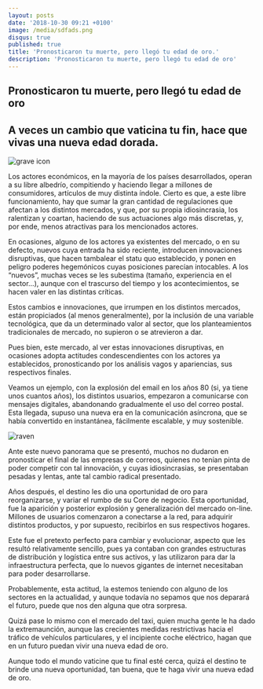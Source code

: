 ```yaml
---
layout: posts
date: '2018-10-30 09:21 +0100'
image: /media/sdfads.png
disqus: true
published: true
title: 'Pronosticaron tu muerte, pero llegó tu edad de oro.'
description: 'Pronosticaron tu muerte, pero llegó tu edad de oro'
---
```

## Pronosticaron tu muerte, pero llegó tu edad de oro

## A veces un cambio que vaticina tu fin, hace que vivas una nueva edad dorada.

![grave icon]({{site.baseurl}}/media/aasasdf.png)

Los actores económicos, en la mayoría de los países desarrollados, operan a su libre albedrío, compitiendo y haciendo llegar a millones de consumidores, artículos de muy distinta índole.
Cierto es que, a este libre funcionamiento, hay que sumar la gran cantidad de regulaciones que afectan a los distintos mercados, y que, por su propia idiosincrasia, los ralentizan y coartan, haciendo de sus actuaciones algo más discretas, y, por ende, menos atractivas para los mencionados actores.

En ocasiones, alguno de los actores ya existentes del mercado, o en su defecto, nuevos cuya entrada ha sido reciente, introducen innovaciones disruptivas, que hacen tambalear el statu quo establecido, y ponen en peligro poderes hegemónicos cuyas posiciones parecían intocables.
A los “nuevos”, muchas veces se les subestima (tamaño, experiencia en el sector…), aunque con el trascurso del tiempo y los acontecimientos, se hacen valer en las distintas críticas.

Estos cambios e innovaciones, que irrumpen en los distintos mercados, están propiciados (al menos generalmente), por la inclusión de una variable tecnológica, que da un determinado valor al sector, que los planteamientos tradicionales de mercado, no supieron o se atrevieron a dar.

Pues bien, este mercado, al ver estas innovaciones disruptivas, en ocasiones adopta actitudes condescendientes con los actores ya establecidos, pronosticando por los análisis vagos y apariencias, sus respectivos finales.

Veamos un ejemplo, con la explosión del email en los años 80 (si, ya tiene unos cuantos años), los distintos usuarios, empezaron a comunicarse con mensajes digitales, abandonando gradualmente el uso del correo postal. Esta llegada, supuso una nueva era en la comunicación asíncrona, que se había convertido en instantánea, fácilmente escalable, y muy sostenible.

![raven]({{site.baseurl}}/media/sdfads.png)

Ante este nuevo panorama que se presentó, muchos no dudaron en pronosticar el final de las empresas de correos, quienes no tenían pinta de poder competir con tal innovación, y cuyas idiosincrasias, se presentaban pesadas y lentas, ante tal cambio radical presentado.

Años después, el destino les dio una oportunidad de oro para reorganizarse, y variar el rumbo de su Core de negocio. Esta oportunidad, fue la aparición y posterior explosión y generalización del mercado on-line. Millones de usuarios comenzaron a conectarse a la red, para adquirir distintos productos, y por supuesto, recibirlos en sus respectivos hogares.

Este fue el pretexto perfecto para cambiar y evolucionar, aspecto que les resultó relativamente sencillo, pues ya contaban con grandes estructuras de distribución y logística entre sus activos, y las utilizaron para dar la infraestructura perfecta, que lo nuevos gigantes de internet necesitaban para poder desarrollarse.

Probablemente, esta actitud, la estemos teniendo con alguno de los sectores en la actualidad, y aunque todavía no sepamos que nos deparará el futuro, puede que nos den alguna que otra sorpresa.

Quizá pase lo mismo con el mercado del taxi, quien mucha gente le ha dado la extremaunción, aunque las crecientes medidas restrictivas hacia el tráfico de vehículos particulares, y el incipiente coche eléctrico, hagan que en un futuro puedan vivir una nueva edad de oro.

Aunque todo el mundo vaticine que tu final esté cerca, quizá el destino te brinde una nueva oportunidad, tan buena, que te haga vivir una nueva edad de oro.



